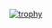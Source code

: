 [![trophy](https://github-profile-trophy.vercel.app/?username=RyoyaS)](https://github.com/ryo-ma/github-profile-trophy)
